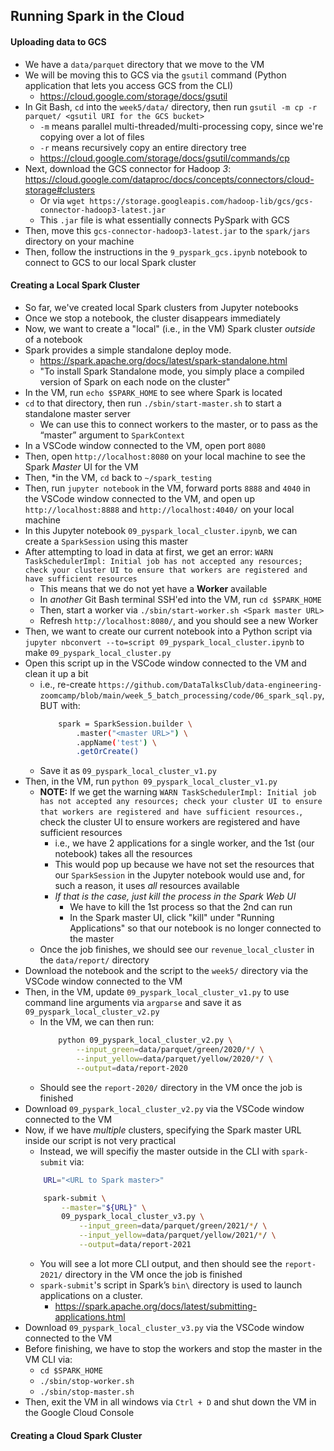 ## Running Spark in the Cloud

#### Uploading data to GCS
- We have a `data/parquet` directory that we move to the VM
- We will be moving this to GCS via the `gsutil` command (Python application that lets you access GCS from the CLI)
    - https://cloud.google.com/storage/docs/gsutil
- In Git Bash, `cd` into the `week5/data/` directory, then run `gsutil -m cp -r parquet/ <gsutil URI for the GCS bucket>`
    - `-m` means parallel multi-threaded/multi-processing copy, since we're copying over a lot of files
    - `-r` means recursively copy an entire directory tree
    - https://cloud.google.com/storage/docs/gsutil/commands/cp
- Next, download the GCS connector for Hadoop *3*: https://cloud.google.com/dataproc/docs/concepts/connectors/cloud-storage#clusters
    - Or via `wget https://storage.googleapis.com/hadoop-lib/gcs/gcs-connector-hadoop3-latest.jar`
    - This `.jar` file is what essentially connects PySpark with GCS
- Then, move this `gcs-connector-hadoop3-latest.jar` to the `spark/jars` directory on your machine
- Then, follow the instructions in the `9_pyspark_gcs.ipynb` notebook to connect to GCS to our local Spark cluster

#### Creating a Local Spark Cluster
- So far, we've created local Spark clusters from Jupyter notebooks
- Once we stop a notebook, the cluster disappears immediately
- Now, we want to create a "local" (i.e., in the VM) Spark cluster *outside* of a notebook
- Spark provides a simple standalone deploy mode.
    - https://spark.apache.org/docs/latest/spark-standalone.html
    - "To install Spark Standalone mode, you simply place a compiled version of Spark on each node on the cluster"
- In the VM, run `echo $SPARK_HOME` to see where Spark is located
- `cd` to that directory, then run `./sbin/start-master.sh` to start a standalone master server
    - We can use this to connect workers to the master, or to pass as the “master” argument to `SparkContext`
- In a VSCode window connected to the VM, open port `8080`
- Then, open `http://localhost:8080` on your local machine to see the Spark *Master* UI for the VM
- Then, *in the VM, `cd` back to `~/spark_testing`
- Then, run `jupyter notebook` in the VM, forward ports `8888` and `4040` in the VSCode window connected to the VM, and open up `http://localhost:8888` and `http://localhost:4040/` on your local machine
- In this Jupyter notebook `09_pyspark_local_cluster.ipynb`, we can create a `SparkSession` using this master
- After attempting to load in data at first, we get an error: `WARN TaskSchedulerImpl: Initial job has not accepted any resources; check your cluster UI to ensure that workers are registered and have sufficient resources`
    - This means that we do not yet have a **Worker** available
    - In *another* Git Bash terminal SSH'ed into the VM, run `cd $SPARK_HOME`
    - Then, start a worker via `./sbin/start-worker.sh <Spark master URL>`
    - Refresh `http://localhost:8080/`, and you should see a new Worker
- Then, we want to create our current notebook into a Python script via `jupyter nbconvert --to=script 09_pyspark_local_cluster.ipynb` to make `09_pyspark_local_cluster.py`
- Open this script up in the VSCode window connected to the VM and clean it up a bit
    - i.e., re-create `https://github.com/DataTalksClub/data-engineering-zoomcamp/blob/main/week_5_batch_processing/code/06_spark_sql.py`, BUT with:
        ```bash
            spark = SparkSession.builder \
                .master("<master URL>") \
                .appName('test') \
                .getOrCreate()    
        ```
    - Save it as `09_pyspark_local_cluster_v1.py`
- Then, in the VM, run `python 09_pyspark_local_cluster_v1.py`
    - **NOTE:** If we get the warning `WARN TaskSchedulerImpl: Initial job has not accepted any resources; check your cluster UI to ensure that workers are registered and have sufficient resources.`, check the cluster UI to ensure workers are registered and have sufficient resources
        - i.e., we have 2 applications for a single worker, and the 1st (our notebook) takes all the resources   
        - This would pop up because we have not set the resources that our `SparkSession` in the Jupyter notebook would use and, for such a reason, it uses *all* resources available
        - *If that is the case, just kill the process in the Spark Web UI*
            - We have to kill the 1st process so that the 2nd can run
            - In the Spark master UI, click "kill" under "Running Applications" so that our notebook is no longer connected to the master
    - Once the job finishes, we should see our `revenue_local_cluster` in the `data/report/` directory
- Download the notebook and the script to the `week5/` directory via the VSCode window connected to the VM
- Then, in the VM, update `09_pyspark_local_cluster_v1.py` to use command line arguments via `argparse` and save it as `09_pyspark_local_cluster_v2.py`
    - In the VM, we can then run:
        ```bash
            python 09_pyspark_local_cluster_v2.py \
                --input_green=data/parquet/green/2020/*/ \
                --input_yellow=data/parquet/yellow/2020/*/ \
                --output=data/report-2020
        ```
    - Should see the `report-2020/` directory in the VM once the job is finished
- Download `09_pyspark_local_cluster_v2.py` via the VSCode window connected to the VM
- Now, if we have *multiple* clusters, specifying the Spark master URL inside our script is not very practical
    - Instead, we will specifiy the master outside in the CLI with `spark-submit` via:
    ```bash
        URL="<URL to Spark master>"

        spark-submit \
            --master="${URL}" \
            09_pyspark_local_cluster_v3.py \
                --input_green=data/parquet/green/2021/*/ \
                --input_yellow=data/parquet/yellow/2021/*/ \
                --output=data/report-2021
    ```
    - You will see a lot more CLI output, and then should see the `report-2021/` directory in the VM once the job is finished
    - `spark-submit`'s script in Spark’s `bin\` directory is used to launch applications on a cluster.  
        - https://spark.apache.org/docs/latest/submitting-applications.html
- Download `09_pyspark_local_cluster_v3.py` via the VSCode window connected to the VM
- Before finishing, we have to stop the workers and stop the master in the VM CLI via:
    - `cd $SPARK_HOME`
    - `./sbin/stop-worker.sh`
    - `./sbin/stop-master.sh`
- Then, exit the VM in all windows via `Ctrl + D` and shut down the VM in the Google Cloud Console

#### Creating a Cloud Spark Cluster